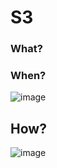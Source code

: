 # S3

### What?




### When?

![image](https://user-images.githubusercontent.com/25337881/198220328-2d181632-08c8-4480-89e2-1ad566b2975e.png)





## How?



![image](https://user-images.githubusercontent.com/25337881/198238131-04328a16-b109-457f-8f21-7ce9c5ab7112.png)

